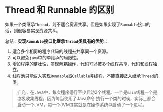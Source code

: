 # Thread 和 Runnable 的区别

如果一个类继承`Thread`，则不适合资源共享。但是如果实现了`Runnable`接口的话，则很容易实现资源共享。

总结：**实现`Runnable`接口比继承`Thread`类具有的优势：**
1. 适合多个相同的程序代码的线程去共享同一个资源。
2. 可以避免`java`中的单继承的局限性。
3. 增加程序的健壮性，实现解耦操作，代码可以被多个线程共享，代码和线程独立。
4. 线程池只能放入实现`Runnable`或`Callable`类线程，不能直接放入继承`Thread`的类。
> 扩充：在Java中，每次程序运行至少启动2个线程。一个是`main`线程一个是垃圾收集线程。因为每当使用了Java命令
> 执行一个类的时候，实际上都会启动一个JVM，每一个JVM其实就是在操作系统中启动了一个进程。